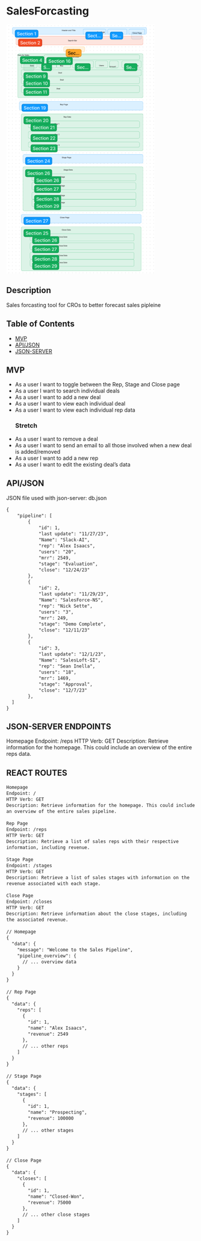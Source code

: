 # SalesForcasting

<img width="394" alt="Screen Shot 2023-11-13 at 3 41 54 PM" src="https://github.com/Alexisaacs18/salesForcasting/blob/main/sales-forcasting/assets/SalesForcasting.PNG?raw=true">


## Description

Sales forcasting tool for CROs to better forecast sales pipleine 

## Table of Contents

- [MVP](#MVP)
- [API/JSON](#API/JSON)
- [JSON-SERVER](#JSON-SERVER)

## MVP

- As a user I want to toggle between the Rep, Stage and Close page
- As a user I want to search individual deals
- As a user I want to add a new deal
- As a user I want to view each individual deal
- As a user I want to view each individual rep data
	### Stretch
- As a user I want to remove a deal 
- As a user I want to send an email to all those involved when a new deal is added/removed 
- As a user I want to add a new rep
- As a user I want to edit the existing deal’s data 


## API/JSON

JSON file used with json-server: db.json


```
{
    "pipeline": [
        {
            "id": 1,
            "last update": "11/27/23",
            "Name": "Slack-AI",
            "rep": "Alex Isaacs",
            "users": "20",
            "mrr": 2549,
            "stage": "Evaluation",
            "close": "12/24/23"
        },
        {
            "id": 2,
            "last update": "11/29/23",
            "Name": "SalesForce-NS",
            "rep": "Nick Sette",
            "users": "3",
            "mrr": 249,
            "stage": "Demo Complete",
            "close": "12/11/23"
        },
        {
            "id": 3,
            "last update": "12/1/23",
            "Name": "SalesLoft-SI",
            "rep": "Sean Inella",
            "users": "18",
            "mrr": 1469,
            "stage": "Approval",
            "close": "12/7/23"
        },
  ]
}

```


## JSON-SERVER ENDPOINTS
Homepage
Endpoint: /reps
HTTP Verb: GET
Description: Retrieve information for the homepage. This could include an overview of the entire reps data.

## REACT ROUTES
```
Homepage
Endpoint: /
HTTP Verb: GET
Description: Retrieve information for the homepage. This could include an overview of the entire sales pipeline.

Rep Page
Endpoint: /reps
HTTP Verb: GET
Description: Retrieve a list of sales reps with their respective information, including revenue.

Stage Page
Endpoint: /stages
HTTP Verb: GET
Description: Retrieve a list of sales stages with information on the revenue associated with each stage.

Close Page
Endpoint: /closes
HTTP Verb: GET
Description: Retrieve information about the close stages, including the associated revenue.

// Homepage
{
  "data": {
    "message": "Welcome to the Sales Pipeline",
    "pipeline_overview": {
      // ... overview data
    }
  }
}

// Rep Page
{
  "data": {
    "reps": [
      {
        "id": 1,
        "name": "Alex Isaacs",
        "revenue": 2549
      },
      // ... other reps
    ]
  }
}

// Stage Page
{
  "data": {
    "stages": [
      {
        "id": 1,
        "name": "Prospecting",
        "revenue": 100000
      },
      // ... other stages
    ]
  }
}

// Close Page
{
  "data": {
    "closes": [
      {
        "id": 1,
        "name": "Closed-Won",
        "revenue": 75000
      },
      // ... other close stages
    ]
  }
}
```


